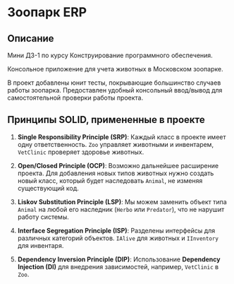 # Зоопарк ERP

## Описание
Мини ДЗ-1 по курсу Конструирование программного обеспечения.

Консольное приложение для учета животных в Московском зоопарке.

В проект добавлены юнит тесты, покрывающие большинство случаев работы зоопарка. Предоставлен удобный консольный ввод/вывод для самостоятельной проверки работы проекта.

## Принципы SOLID, примененные в проекте

1. **Single Responsibility Principle (SRP)**: Каждый класс в проекте имеет одну ответственность. `Zoo` управляет животными и инвентарем, `VetClinic` проверяет здоровье животных.
   
2. **Open/Closed Principle (OCP)**: Возможно дальнейшее расширение проекта. Для добавления новых типов животных нужно создать новый класс, который будет наследовать `Animal`, не изменяя существующий код.

3. **Liskov Substitution Principle (LSP)**: Мы можем заменить объект типа `Animal` на любой его наследник (`Herbo` или `Predator`), что не нарушит работу системы.

4. **Interface Segregation Principle (ISP)**: Разделены интерфейсы для различных категорий объектов. `IAlive` для животных и `IInventory` для инвентаря.

5. **Dependency Inversion Principle (DIP)**: Использование **Dependency Injection (DI)** для внедрения зависимостей, например, `VetClinic` в `Zoo`.
